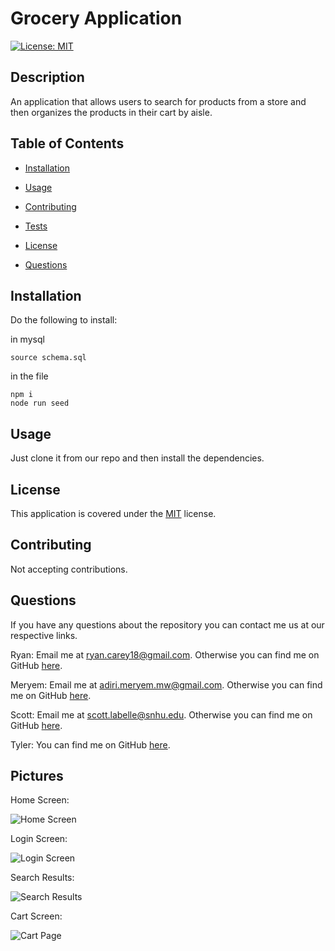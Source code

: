 # Grocery Application

[![License: MIT](https://img.shields.io/badge/License-MIT-yellow.svg)](https://opensource.org/licenses/MIT)

## Description

An application that allows users to search for products from a store and then organizes the products in their cart by aisle.

## Table of Contents

- [Installation](#Installation)

- [Usage](#Usage)

- [Contributing](#Contributing)

- [Tests](#Tests)

- [License](#License)

- [Questions](#Questions)

## Installation

Do the following to install:

in mysql

```
source schema.sql
```

in the file

```
npm i
node run seed

```

## Usage

Just clone it from our repo and then install the dependencies.

## License

This application is covered under the [MIT](https://opensource.org/licenses/MIT) license.

## Contributing

Not accepting contributions.

## Questions

If you have any questions about the repository you can contact me us at our respective links.

Ryan:
 Email me at ryan.carey18@gmail.com. Otherwise you can find me on GitHub [here](https://github.com/ryancarey18).

Meryem:
 Email me at adiri.meryem.mw@gmail.com. Otherwise you can find me on GitHub [here](https://github.com/MERYEM-AD).

 Scott:
  Email me at scott.labelle@snhu.edu. Otherwise you can find me on GitHub [here](https://github.com/Scottl5).

  Tyler:
    You can find me on GitHub [here](https://github.com/TSmagoun).

## Pictures

Home Screen:

![Home Screen](https://user-images.githubusercontent.com/86500418/149043934-23cfe0f7-c702-4998-82d3-013740c7734d.png)

Login Screen:

![Login Screen](https://user-images.githubusercontent.com/86500418/149043978-679da7f4-2716-475b-9b32-e9ec8e64e4ff.png)

Search Results:

![Search Results](https://user-images.githubusercontent.com/86500418/149044041-8941ecb3-1c21-461c-b1bc-1e53a96c6e82.png)

Cart Screen:

![Cart Page](https://user-images.githubusercontent.com/86500418/149044108-2b92c5f4-4060-4639-9fa3-7b7f8eecb2a6.png)
